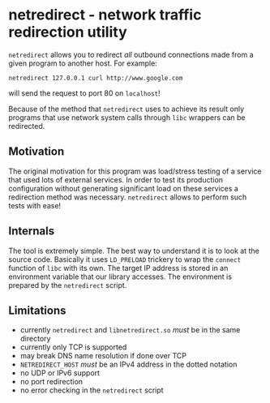 netredirect - network traffic redirection utility
=================================================

`netredirect` allows you to redirect *all* outbound connections made
from a given program to another host. For example:

```
netredirect 127.0.0.1 curl http://www.google.com
```

will send the request to port 80 on `localhost`!

Because of the method that `netredirect` uses to achieve its result only
programs that use network system calls through `libc` wrappers can be
redirected.

Motivation
----------

The original motivation for this program was load/stress testing of a
service that used lots of external services. In order to test its
production configuration without generating significant load on these
services a redirection method was necessary. `netredirect` allows to
perform such tests with ease!

Internals
---------

The tool is extremely simple. The best way to understand it is to look
at the source code. Basically it uses `LD_PRELOAD` trickery to wrap the
`connect` function of `libc` with its own. The target IP address is
stored in an environment variable that our library accesses. The
environment is prepared by the `netredirect` script.

Limitations
-----------

  - currently `netredirect` and `libnetredirect.so` *must* be in the
    same directory
  - currently only TCP is supported
  - may break DNS name resolution if done over TCP
  - `NETREDIRECT_HOST` *must* be an IPv4 address in the dotted notation
  - no UDP or IPv6 support
  - no port redirection
  - no error checking in the `netredirect` script
